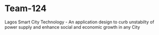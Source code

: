 # Team-124
Lagos Smart City Technology - An application design to curb unstabilty of power supply and enhance social and economic growth in any City
